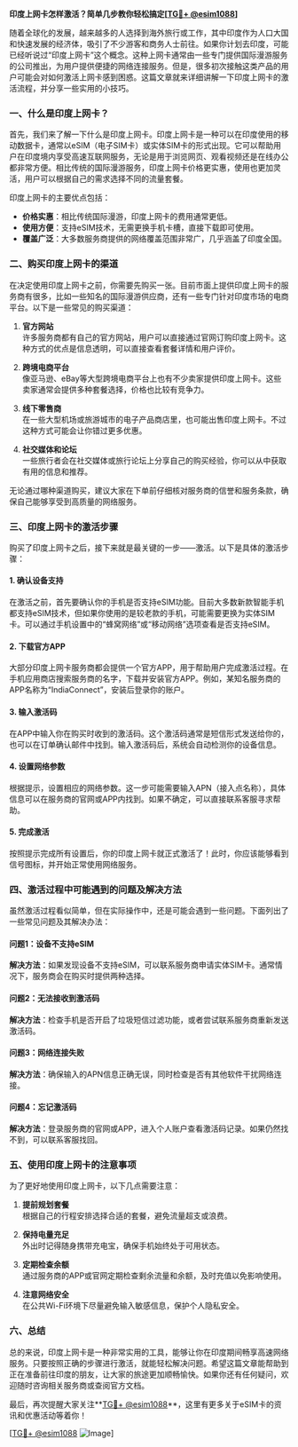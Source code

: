 **印度上网卡怎样激活？简单几步教你轻松搞定[[TG💪+ @esim1088](https://t.me/s/esim1088)]**

随着全球化的发展，越来越多的人选择到海外旅行或工作，其中印度作为人口大国和快速发展的经济体，吸引了不少游客和商务人士前往。如果你计划去印度，可能已经听说过“印度上网卡”这个概念。这种上网卡通常由一些专门提供国际漫游服务的公司推出，为用户提供便捷的网络连接服务。但是，很多初次接触这类产品的用户可能会对如何激活上网卡感到困惑。这篇文章就来详细讲解一下印度上网卡的激活流程，并分享一些实用的小技巧。

### **一、什么是印度上网卡？**

首先，我们来了解一下什么是印度上网卡。印度上网卡是一种可以在印度使用的移动数据卡，通常以eSIM（电子SIM卡）或实体SIM卡的形式出现。它可以帮助用户在印度境内享受高速互联网服务，无论是用于浏览网页、观看视频还是在线办公都非常方便。相比传统的国际漫游服务，印度上网卡价格更实惠，使用也更加灵活，用户可以根据自己的需求选择不同的流量套餐。

印度上网卡的主要优点包括：
- **价格实惠**：相比传统国际漫游，印度上网卡的费用通常更低。
- **使用方便**：支持eSIM技术，无需更换手机卡槽，直接下载即可使用。
- **覆盖广泛**：大多数服务商提供的网络覆盖范围非常广，几乎涵盖了印度全国。

### **二、购买印度上网卡的渠道**

在决定使用印度上网卡之前，你需要先购买一张。目前市面上提供印度上网卡的服务商有很多，比如一些知名的国际漫游供应商，还有一些专门针对印度市场的电商平台。以下是一些常见的购买渠道：

1. **官方网站**  
许多服务商都有自己的官方网站，用户可以直接通过官网订购印度上网卡。这种方式的优点是信息透明，可以直接查看套餐详情和用户评价。

2. **跨境电商平台**  
像亚马逊、eBay等大型跨境电商平台上也有不少卖家提供印度上网卡。这些卖家通常会提供多种套餐选择，价格也比较有竞争力。

3. **线下零售商**  
在一些大型机场或旅游城市的电子产品商店里，也可能出售印度上网卡。不过这种方式可能会让你错过更多优惠。

4. **社交媒体和论坛**  
一些旅行者会在社交媒体或旅行论坛上分享自己的购买经验，你可以从中获取有用的信息和推荐。

无论通过哪种渠道购买，建议大家在下单前仔细核对服务商的信誉和服务条款，确保自己能够享受到高质量的网络服务。

### **三、印度上网卡的激活步骤**

购买了印度上网卡之后，接下来就是最关键的一步——激活。以下是具体的激活步骤：

#### **1. 确认设备支持**
在激活之前，首先要确认你的手机是否支持eSIM功能。目前大多数新款智能手机都支持eSIM技术，但如果你使用的是较老款的手机，可能需要更换为实体SIM卡。可以通过手机设置中的“蜂窝网络”或“移动网络”选项查看是否支持eSIM。

#### **2. 下载官方APP**
大部分印度上网卡服务商都会提供一个官方APP，用于帮助用户完成激活过程。在手机应用商店搜索服务商的名字，下载并安装官方APP。例如，某知名服务商的APP名称为“IndiaConnect”，安装后登录你的账户。

#### **3. 输入激活码**
在APP中输入你在购买时收到的激活码。这个激活码通常是短信形式发送给你的，也可以在订单确认邮件中找到。输入激活码后，系统会自动检测你的设备信息。

#### **4. 设置网络参数**
根据提示，设置相应的网络参数。这一步可能需要输入APN（接入点名称），具体信息可以在服务商的官网或APP内找到。如果不确定，可以直接联系客服寻求帮助。

#### **5. 完成激活**
按照提示完成所有设置后，你的印度上网卡就正式激活了！此时，你应该能够看到信号图标，并开始正常使用网络服务。

### **四、激活过程中可能遇到的问题及解决方法**

虽然激活过程看似简单，但在实际操作中，还是可能会遇到一些问题。下面列出了一些常见问题及其解决办法：

#### **问题1：设备不支持eSIM**
**解决方法**：如果发现设备不支持eSIM，可以联系服务商申请实体SIM卡。通常情况下，服务商会在购买时提供两种选择。

#### **问题2：无法接收到激活码**
**解决方法**：检查手机是否开启了垃圾短信过滤功能，或者尝试联系服务商重新发送激活码。

#### **问题3：网络连接失败**
**解决方法**：确保输入的APN信息正确无误，同时检查是否有其他软件干扰网络连接。

#### **问题4：忘记激活码**
**解决方法**：登录服务商的官网或APP，进入个人账户查看激活码记录。如果仍然找不到，可以联系客服找回。

### **五、使用印度上网卡的注意事项**

为了更好地使用印度上网卡，以下几点需要注意：

1. **提前规划套餐**  
根据自己的行程安排选择合适的套餐，避免流量超支或浪费。

2. **保持电量充足**  
外出时记得随身携带充电宝，确保手机始终处于可用状态。

3. **定期检查余额**  
通过服务商的APP或官网定期检查剩余流量和余额，及时充值以免影响使用。

4. **注意网络安全**  
在公共Wi-Fi环境下尽量避免输入敏感信息，保护个人隐私安全。

### **六、总结**

总的来说，印度上网卡是一种非常实用的工具，能够让你在印度期间畅享高速网络服务。只要按照正确的步骤进行激活，就能轻松解决问题。希望这篇文章能帮助到正在准备前往印度的朋友，让大家的旅途更加顺畅愉快。如果你还有任何疑问，欢迎随时咨询相关服务商或查阅官方文档。

最后，再次提醒大家关注**[TG💪+ @esim1088](https://t.me/s/esim1088)**，这里有更多关于eSIM卡的资讯和优惠活动等着你！

[[TG💪+ @esim1088](https://t.me/s/esim1088) ![Image](https://i.postimg.cc/4NQfJmqS/Snipaste-2025-05-13-00-14-12.png)]